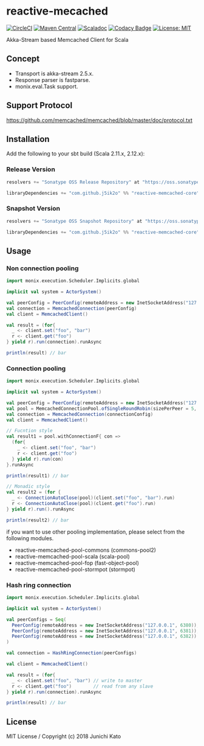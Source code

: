 # reactive-mecached

[![CircleCI](https://circleci.com/gh/j5ik2o/reactive-memcached/tree/master.svg?style=svg)](https://circleci.com/gh/j5ik2o/reactive-memcached/tree/master)
[![Maven Central](https://maven-badges.herokuapp.com/maven-central/com.github.j5ik2o/reactive-memcached-core_2.12/badge.svg)](https://maven-badges.herokuapp.com/maven-central/com.github.j5ik2o/reactive-memcached-core_2.12)
[![Scaladoc](http://javadoc-badge.appspot.com/com.github.j5ik2o/reactive-memcached-core_2.12.svg?label=scaladoc)](http://javadoc-badge.appspot.com/com.github.j5ik2o/reactive-memcached-core_2.12/com/github/j5ik2o/reactive/memcached/index.html?javadocio=true)
[![Codacy Badge](https://api.codacy.com/project/badge/Grade/0f8d5414b1da449d85299daa9934c899)](https://www.codacy.com/app/j5ik2o/reactive-memached?utm_source=github.com&amp;utm_medium=referral&amp;utm_content=j5ik2o/reactive-memached&amp;utm_campaign=Badge_Grade)
[![License: MIT](http://img.shields.io/badge/license-MIT-orange.svg)](LICENSE)

Akka-Stream based Memcached Client for Scala

## Concept

- Transport is akka-stream 2.5.x.
- Response parser is fastparse.
- monix.eval.Task support.

## Support Protocol

https://github.com/memcached/memcached/blob/master/doc/protocol.txt

## Installation

Add the following to your sbt build (Scala 2.11.x, 2.12.x):

### Release Version

```scala
resolvers += "Sonatype OSS Release Repository" at "https://oss.sonatype.org/content/repositories/releases/"

libraryDependencies += "com.github.j5ik2o" %% "reactive-memcached-core" % "1.0.4"
```

### Snapshot Version

```scala
resolvers += "Sonatype OSS Snapshot Repository" at "https://oss.sonatype.org/content/repositories/snapshots/"

libraryDependencies += "com.github.j5ik2o" %% "reactive-memcached-core" % "1.0.5-SNAPSHOT"
```

## Usage

### Non connection pooling

```scala
import monix.execution.Scheduler.Implicits.global

implicit val system = ActorSystem()

val peerConfig = PeerConfig(remoteAddress = new InetSocketAddress("127.0.0.1", 6379))
val connection = MemcachedConnection(peerConfig)
val client = MemcachedClient()

val result = (for{
  _ <- client.set("foo", "bar")
  r <- client.get("foo")
} yield r).run(connection).runAsync

println(result) // bar
```

### Connection pooling

```scala
import monix.execution.Scheduler.Implicits.global

implicit val system = ActorSystem()

val peerConfig = PeerConfig(remoteAddress = new InetSocketAddress("127.0.0.1", 6379))
val pool = MemcachedConnectionPool.ofSingleRoundRobin(sizePerPeer = 5, peerConfig, RedisConnection(_)) // powered by RoundRobinPool
val connection = MemcachedConnection(connectionConfig)
val client = MemcachedClient()

// Fucntion style
val result1 = pool.withConnectionF{ con =>
  (for{
    _ <- client.set("foo", "bar")
    r <- client.get("foo")
  } yield r).run(con) 
}.runAsync

println(result1) // bar

// Monadic style
val result2 = (for {
  _ <- ConnectionAutoClose(pool)(client.set("foo", "bar").run)
  r <- ConnectionAutoClose(pool)(client.get("foo").run)
} yield r).run().runAsync

println(result2) // bar
```

if you want to use other pooling implementation, please select from the following modules.

- reactive-memcached-pool-commons (commons-pool2)
- reactive-memcached-pool-scala (scala-pool)
- reactive-memcached-pool-fop (fast-object-pool)
- reactive-memcached-pool-stormpot (stormpot)

### Hash ring connection

```scala
import monix.execution.Scheduler.Implicits.global

implicit val system = ActorSystem()

val peerConfigs = Seq(
  PeerConfig(remoteAddress = new InetSocketAddress("127.0.0.1", 6380)),
  PeerConfig(remoteAddress = new InetSocketAddress("127.0.0.1", 6381)),
  PeerConfig(remoteAddress = new InetSocketAddress("127.0.0.1", 6382))
)

val connection = HashRingConnection(peerConfigs)

val client = MemcachedClient()

val result = (for{
  _ <- client.set("foo", "bar") // write to master
  r <- client.get("foo")        // read from any slave
} yield r).run(connection).runAsync

println(result) // bar
```

## License

MIT License / Copyright (c) 2018 Junichi Kato

